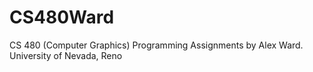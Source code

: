 # CS480Ward
CS 480 (Computer Graphics) Programming Assignments by Alex Ward.
University of Nevada, Reno
